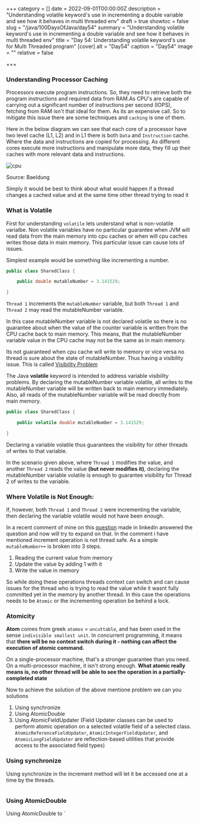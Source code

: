 +++
category = []
date = 2022-09-01T00:00:00Z
description = "Understanding volatile keyword's use in incrementing a double variable and see how it behaves in multi threaded env"
draft = true
showtoc = false
slug = "/java/100DaysOfJava/day54"
summary = "Understanding volatile keyword's use in incrementing a double variable and see how it behaves in multi threaded env"
title = "Day 54: Understanding volatile keyword's use for Multi Threaded program"
[cover]
alt = "Day54"
caption = "Day54"
image = ""
relative = false

+++
### Understanding Processor Caching

Processors execute program instructions. So, they need to retrieve both the program instructions and required data from RAM.As CPU's are capable of carrying out a significant number of instructions per second (IOPS), fetching from RAM isn't that ideal for them. As its an expensive call. So to mitigate this issue there are some techniques and `caching` is one of them.

Here in the below diagram we can see that each core of a processor have two level cache (L1, L2) and in L1 there is both `Data` and `Instruction` cache. Where the data and instructions are copied for processing. As different cores execute more instructions and manipulate more data, they fill up their caches with more relevant data and instructions.

![cpu](https://www.baeldung.com/wp-content/uploads/2017/08/cpu.png "Cpu Cache")

Source: Baeldung

Simply it would be best to think about what would happen if a thread changes a cached value and at the same time other thread trying to read it

### What is Volatile

First for understanding `volatile` lets understand what is non-volatile varialbe. Non volatile variables have no particular guarantee when JVM  will read data from the main memory into cpu caches or when will cpu caches writes those data in main memory. This particular issue can cause lots of issues.

Simplest example would be something like incrementing a number.

```java
public class SharedClass {

    public double mutableNumber = 3.141529;

}
```

`Thread 1` increments the `mutableNumber` variable, but both `Thread 1` and `Thread 2` may read the mutableNumber variable.

In this case mutableNumber variable is not declared volatile so there is no guarantee about when the value of the counter variable is written from the CPU cache back to main memory. This means, that the mutableNumber variable value in the CPU cache may not be the same as in main memory.

Its not guaranteed when cpu cache will write to memory or vice versa no thread is sure about the state of mutableNumber. Thus having a visibility issue. This is called [Visibility Problem](https://wiki.sei.cmu.edu/confluence/display/java/Concurrency%2C+Visibility%2C+and+Memory)

The Java **volatile** keyword is intended to address variable visibility problems. By declaring the mutableNumber variable volatile, all writes to the mutableNumber variable will be written back to main memory immediately. Also, all reads of the mutableNumber variable will be read directly from main memory.

```java
public class SharedClass {

    public volatile double mutableNumber = 3.141529;

}
```

Declaring a variable volatile thus guarantees the visibility for other threads of writes to that variable.

In the scenario given above, where `Thread 1` modifies the value, and another `Thread 2` reads the value **(but never modifies it)**, declaring the mutableNumber variable volatile is enough to guarantee visibility for Thread 2 of writes to the variable.

### Where Volatile is Not Enough:

If, however, both `Thread 1` and `Thread 2` were incrementing the variable, then declaring the variable volatile would not have been enough.

In a recent comment of mine on this [question](https://www.linkedin.com/feed/update/urn:li:activity:6965702117483307008/?commentUrn=urn%3Ali%3Acomment%3A(activity%3A6965702117483307008%2C6972607832986644480)&dashCommentUrn=urn%3Ali%3Afsd_comment%3A(6972607832986644480%2Curn%3Ali%3Aactivity%3A6965702117483307008)) made in linkedin answered the question and now will try to expand on that. In the comment i have mentioned increment operation is not thread safe. As a simple `mutableNumber++` is broken into 3 steps.

1. Reading the current value from memory
2. Update the value by adding 1 with it
3. Write the value in memory

So while doing these operations threads context can switch and can cause issues for the thread who is trying to read the value while it wasnt fully committed yet in the memory by another thread. In this case the operations needs to be `Atomic` or the incrementing operation be behind a lock.

### Atomicity

**Atom** comes from greek `atomos` = `uncuttable`, and has been used in the sense `indivisible smallest unit`. In concurrent programming, it means that **there will be no context switch during it - nothing can affect the execution of atomic command.**

On a single-processor machine, that's a stronger guarantee than you need. On a multi-processor machine, it isn't strong enough. **What atomic really means is, no other thread will be able to see the operation in a partially-completed state**

Now to achieve the solution of the above mentione problem we can you solutions

1. Using synchronize
2. Using AtomicDouble
3. Using AtomicFieldUpdater (Field Updater classes can be used to perform atomic operation on a selected volatile field of a selected class.  
   `AtomicReferenceFieldUpdater`, `AtomicIntegerFieldUpdater`, and `AtomicLongFieldUpdater` are reflection-based utilities that provide access to the associated field types)
   
### Using synchronize

Using synchronize in the increment method will let it be accessed one at a time by the threads.

```java
```

### Using AtomicDouble

Using AtomicDouble to `